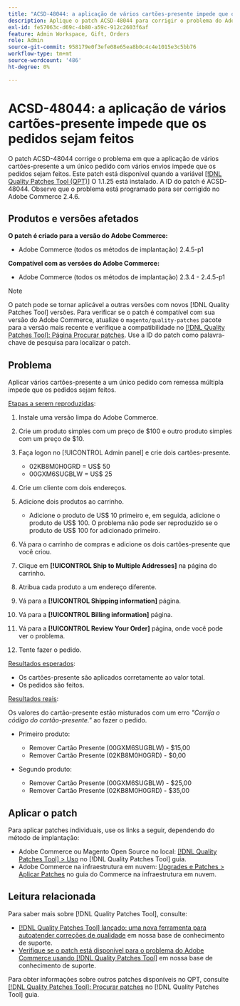```yaml
---
title: "ACSD-48044: a aplicação de vários cartões-presente impede que os pedidos sejam feitos"
description: Aplique o patch ACSD-48044 para corrigir o problema do Adobe Commerce, onde a aplicação de vários cartões-presente a um único pedido com vários envios impede que os pedidos sejam feitos.
exl-id: fe57063c-d69c-4b80-a59c-912c2603f6af
feature: Admin Workspace, Gift, Orders
role: Admin
source-git-commit: 958179e0f3efe08e65ea8b0c4c4e1015e3c5bb76
workflow-type: tm+mt
source-wordcount: '486'
ht-degree: 0%

---
```


# ACSD-48044: a aplicação de vários cartões-presente impede que os pedidos sejam feitos

O patch ACSD-48044 corrige o problema em que a aplicação de vários cartões-presente a um único pedido com vários envios impede que os pedidos sejam feitos. Este patch está disponível quando a variável [[!DNL Quality Patches Tool (QPT)]](/help/announcements/adobe-commerce-announcements/magento-quality-patches-released-new-tool-to-self-serve-quality-patches.md) O 1.1.25 está instalado. A ID do patch é ACSD-48044. Observe que o problema está programado para ser corrigido no Adobe Commerce 2.4.6.

## Produtos e versões afetados

**O patch é criado para a versão do Adobe Commerce:**

* Adobe Commerce (todos os métodos de implantação) 2.4.5-p1

**Compatível com as versões do Adobe Commerce:**

* Adobe Commerce (todos os métodos de implantação) 2.3.4 - 2.4.5-p1

>[!NOTE]
>
>O patch pode se tornar aplicável a outras versões com novos [!DNL Quality Patches Tool] versões. Para verificar se o patch é compatível com sua versão do Adobe Commerce, atualize o `magento/quality-patches` pacote para a versão mais recente e verifique a compatibilidade no [[!DNL Quality Patches Tool]: Página Procurar patches](https://experienceleague.adobe.com/tools/commerce-quality-patches/index.html). Use a ID do patch como palavra-chave de pesquisa para localizar o patch.

## Problema

Aplicar vários cartões-presente a um único pedido com remessa múltipla impede que os pedidos sejam feitos.

<u>Etapas a serem reproduzidas</u>:

1. Instale uma versão limpa do Adobe Commerce.
1. Crie um produto simples com um preço de $100 e outro produto simples com um preço de $10.
1. Faça logon no [!UICONTROL Admin panel] e crie dois cartões-presente.

   * 02KB8M0H0GRD = US$ 50
   * 00GXM6SUGBLW = US$ 25

1. Crie um cliente com dois endereços.
1. Adicione dois produtos ao carrinho.

   * Adicione o produto de US$ 10 primeiro e, em seguida, adicione o produto de US$ 100. O problema não pode ser reproduzido se o produto de US$ 100 for adicionado primeiro.

1. Vá para o carrinho de compras e adicione os dois cartões-presente que você criou.
1. Clique em **[!UICONTROL Ship to Multiple Addresses]** na página do carrinho.
1. Atribua cada produto a um endereço diferente.
1. Vá para a **[!UICONTROL Shipping information]** página.
1. Vá para a **[!UICONTROL Billing information]** página.
1. Vá para a **[!UICONTROL Review Your Order]** página, onde você pode ver o problema.
1. Tente fazer o pedido.

<u>Resultados esperados</u>:

* Os cartões-presente são aplicados corretamente ao valor total.
* Os pedidos são feitos.

<u>Resultados reais</u>:

Os valores do cartão-presente estão misturados com um erro *&quot;Corrija o código do cartão-presente.&quot;* ao fazer o pedido.

* Primeiro produto:

   * Remover Cartão Presente (00GXM6SUGBLW) - $15,00
   * Remover Cartão Presente (02KB8M0H0GRD) - $0,00

* Segundo produto:

   * Remover Cartão Presente (00GXM6SUGBLW) - $25,00
   * Remover Cartão Presente (02KB8M0H0GRD) - $35,00

## Aplicar o patch

Para aplicar patches individuais, use os links a seguir, dependendo do método de implantação:

* Adobe Commerce ou Magento Open Source no local: [[!DNL Quality Patches Tool] > Uso](https://experienceleague.adobe.com/docs/commerce-operations/tools/quality-patches-tool/usage.html) no [!DNL Quality Patches Tool] guia.
* Adobe Commerce na infraestrutura em nuvem: [Upgrades e Patches > Aplicar Patches](https://experienceleague.adobe.com/docs/commerce-cloud-service/user-guide/develop/upgrade/apply-patches.html) no guia do Commerce na infraestrutura em nuvem.

## Leitura relacionada

Para saber mais sobre [!DNL Quality Patches Tool], consulte:

* [[!DNL Quality Patches Tool] lançado: uma nova ferramenta para autoatender correções de qualidade](/help/announcements/adobe-commerce-announcements/magento-quality-patches-released-new-tool-to-self-serve-quality-patches.md) em nossa base de conhecimento de suporte.
* [Verifique se o patch está disponível para o problema do Adobe Commerce usando [!DNL Quality Patches Tool]](/help/support-tools/patches-available-in-qpt-tool/check-patch-for-magento-issue-with-magento-quality-patches.md) em nossa base de conhecimento de suporte.

Para obter informações sobre outros patches disponíveis no QPT, consulte [[!DNL Quality Patches Tool]: Procurar patches](https://experienceleague.adobe.com/tools/commerce-quality-patches/index.html) no [!DNL Quality Patches Tool] guia.
